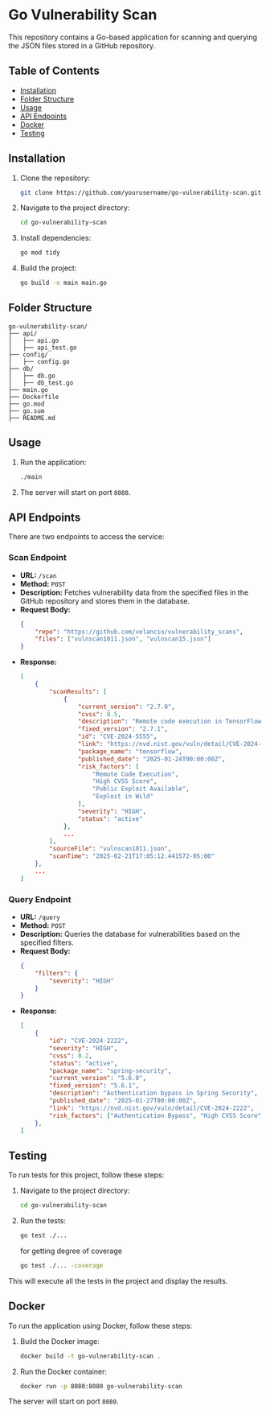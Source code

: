 # Go Vulnerability Scan

This repository contains a Go-based application for scanning and querying the JSON files stored in a GitHub repository.

## Table of Contents

- [Installation](#installation)
- [Folder Structure](#folder-structure)
- [Usage](#usage)
- [API Endpoints](#api-endpoints)
- [Docker](#docker)
- [Testing](#testing)

## Installation

1. Clone the repository:
    ```sh
    git clone https://github.com/yourusername/go-vulnerability-scan.git
    ```
2. Navigate to the project directory:
    ```sh
    cd go-vulnerability-scan
    ```
3. Install dependencies:
    ```sh
    go mod tidy
    ```
4. Build the project:
    ```sh
    go build -o main main.go
    ```
## Folder Structure
```
go-vulnerability-scan/
├── api/           
│   ├── api.go      
│   ├── api_test.go 
├── config/        
│   ├── config.go   
├── db/            
│   ├── db.go       
│   ├── db_test.go  
├── main.go        
├── Dockerfile     
├── go.mod         
├── go.sum         
├── README.md      
```

## Usage

1. Run the application:
    ```sh
    ./main
    ```
2. The server will start on port `8080`.

## API Endpoints

There are two endpoints to access the service: 

### Scan Endpoint

- **URL:** `/scan`
- **Method:** `POST`
- **Description:** Fetches vulnerability data from the specified files in the GitHub repository and stores them in the database.
- **Request Body:**
    ```json
    {
        "repo": "https://github.com/velancio/vulnerability_scans",
        "files": ["vulnscan1011.json", "vulnscan15.json"]
    }
    ```
- **Response:**
    ```json
    [
        {
            "scanResults": [
                {
                    "current_version": "2.7.0",
                    "cvss": 8.5,
                    "description": "Remote code execution in TensorFlow model loading",
                    "fixed_version": "2.7.1",
                    "id": "CVE-2024-5555",
                    "link": "https://nvd.nist.gov/vuln/detail/CVE-2024-5555",
                    "package_name": "tensorflow",
                    "published_date": "2025-01-24T00:00:00Z",
                    "risk_factors": [
                        "Remote Code Execution",
                        "High CVSS Score",
                        "Public Exploit Available",
                        "Exploit in Wild"
                    ],
                    "severity": "HIGH",
                    "status": "active"
                },
                ...
            ],
            "sourceFile": "vulnscan1011.json",
            "scanTime": "2025-02-21T17:05:12.441572-05:00"
        },
        ...
    ]
    ```

### Query Endpoint

- **URL:** `/query`
- **Method:** `POST`
- **Description:** Queries the database for vulnerabilities based on the specified filters.
- **Request Body:**
    ```json
    {
        "filters": {
            "severity": "HIGH"
        }
    }
    ```
- **Response:**
    ```json
    [
        {
            "id": "CVE-2024-2222",
            "severity": "HIGH",
            "cvss": 8.2,
            "status": "active",
            "package_name": "spring-security",
            "current_version": "5.6.0",
            "fixed_version": "5.6.1",
            "description": "Authentication bypass in Spring Security",
            "published_date": "2025-01-27T00:00:00Z",
            "link": "https://nvd.nist.gov/vuln/detail/CVE-2024-2222",
            "risk_factors": ["Authentication Bypass", "High CVSS Score", "Proof of Concept Exploit Available"]
        },
    ]
    ```

## Testing

To run tests for this project, follow these steps:

1. Navigate to the project directory:
    ```sh
    cd go-vulnerability-scan
    ```
2. Run the tests:
    ```sh
    go test ./...
    ```
    for getting degree of coverage
    ```sh
    go test ./... -coverage
    ```

This will execute all the tests in the project and display the results.

## Docker

To run the application using Docker, follow these steps:

1. Build the Docker image:
    ```sh
    docker build -t go-vulnerability-scan .
    ```
2. Run the Docker container:
    ```sh
    docker run -p 8080:8080 go-vulnerability-scan
    ```

The server will start on port `8080`.


